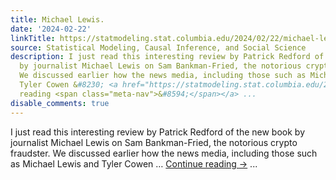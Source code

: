 ```yaml
---
title: Michael Lewis.
date: '2024-02-22'
linkTitle: https://statmodeling.stat.columbia.edu/2024/02/22/michael-lewis/
source: Statistical Modeling, Causal Inference, and Social Science
description: I just read this interesting review by Patrick Redford of the new book
  by journalist Michael Lewis on Sam Bankman-Fried, the notorious crypto fraudster.
  We discussed earlier how the news media, including those such as Michael Lewis and
  Tyler Cowen &#8230; <a href="https://statmodeling.stat.columbia.edu/2024/02/22/michael-lewis/">Continue
  reading <span class="meta-nav">&#8594;</span></a> ...
disable_comments: true
---
```

I just read this interesting review by Patrick Redford of the new book by journalist Michael Lewis on Sam Bankman-Fried, the notorious crypto fraudster. We discussed earlier how the news media, including those such as Michael Lewis and Tyler Cowen &#8230; <a href="https://statmodeling.stat.columbia.edu/2024/02/22/michael-lewis/">Continue reading <span class="meta-nav">&#8594;</span></a> ...